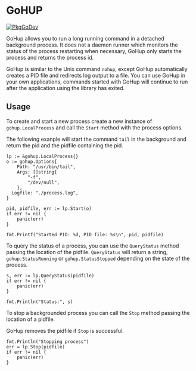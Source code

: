 # GoHUP

[![PkgGoDev](https://pkg.go.dev/badge/shipyard-run/go-hup)](https://pkg.go.dev/shipyard-run/go-hup)

GoHup allows you to run a long running command in a detached background process.
It does not a daemon runner which monitors the status of the process restarting when necessary,
GoHup only starts the process and returns the process id.

GoHup is similar to the Unix command `nohup`, except GoHup automatically creates a PID file and
redirects log output to a file. You can use GoHup in your own applications, commands started
with GoHup will continue to run after the application using the library has exited.

## Usage

To create and start a new process create a new instance of `gohup.LocalProcess` and call the 
`Start` method with the process options.

The following exanple will start the command `tail` in the background and return the pid
and the pidfile containing the pid.

```golang
lp := &gohup.LocalProcess{}
o := gohup.Options{
	Path: "/usr/bin/tail",
	Args: []string{
		"-f",
		"/dev/null",
	},
  Logfile: "./process.log",
}

pid, pidfile, err := lp.Start(o)
if err != nil {
	panic(err)
}

fmt.Printf("Started PID: %d, PID file: %s\n", pid, pidfile)
```

To query the status of a process, you can use the `QueryStatus` method 
passing the location of the pidfile. `QueryStatus` will return a string,
`gohup.StatusRunning` or `gohup.StatusStopped` depending on the state
of the process.

```golang
s, err := lp.QueryStatus(pidfile)
if err != nil {
	panic(err)
}

fmt.Println("Status:", s)
```

To stop a backgrounded process you can call the `Stop` method passing the location of a 
pidfile.

GoHup removes the pidfile if `Stop` is successful.

```golang
fmt.Println("Stopping process")
err = lp.Stop(pidfile)
if err != nil {
	panic(err)
}
```
